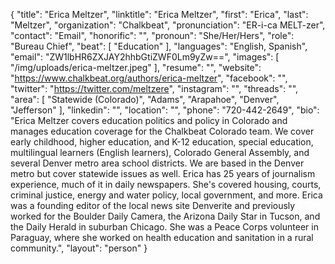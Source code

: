 {
  "title": "Erica Meltzer",
  "linktitle": "Erica Meltzer",
  "first": "Erica",
  "last": "Meltzer",
  "organization": "Chalkbeat",
  "pronunciation": "ER-i-ca MELT-zer",
  "contact": "Email",
  "honorific": "",
  "pronoun": "She/Her/Hers",
  "role": "Bureau Chief",
  "beat": [
    "Education"
  ],
  "languages": "English, Spanish",
  "email": "ZW1lbHR6ZXJAY2hhbGtiZWF0Lm9yZw==",
  "images": [
    "/img/uploads/erica-meltzer.jpeg"
  ],
  "resume": "",
  "website": "https://www.chalkbeat.org/authors/erica-meltzer",
  "facebook": "",
  "twitter": "https://twitter.com/meltzere",
  "instagram": "",
  "threads": "",
  "area": [
    "Statewide (Colorado)",
    "Adams",
    "Arapahoe",
    "Denver",
    "Jefferson"
  ],
  "linkedin": "",
  "location": "",
  "phone": "720-442-2649",
  "bio": "Erica Meltzer covers education politics and policy in Colorado and manages education coverage for the Chalkbeat Colorado team. We cover early childhood, higher education, and K-12 education, special education, multilingual learners (English learners), Colorado General Assembly, and several Denver metro area school districts. We are based in the Denver metro but cover statewide issues as well. Erica has 25 years of journalism experience, much of it in daily newspapers. She's covered housing, courts, criminal justice, energy and water policy, local government, and more. Erica was a founding editor of the local news site Denverite and previously worked for the Boulder Daily Camera, the Arizona Daily Star in Tucson, and the Daily Herald in suburban Chicago. She was a Peace Corps volunteer in Paraguay, where she worked on health education and sanitation in a rural community.",
  "layout": "person"
}